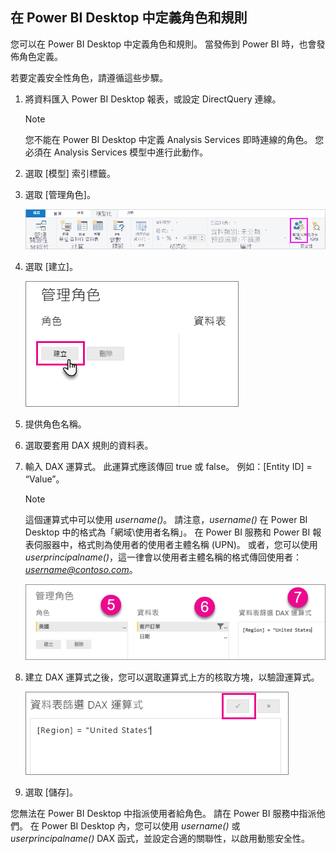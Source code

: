 ## <a name="define-roles-and-rules-in-power-bi-desktop"></a>在 Power BI Desktop 中定義角色和規則
您可以在 Power BI Desktop 中定義角色和規則。 當發佈到 Power BI 時，也會發佈角色定義。

若要定義安全性角色，請遵循這些步驟。

1. 將資料匯入 Power BI Desktop 報表，或設定 DirectQuery 連線。
   
   > [!NOTE]
   > 您不能在 Power BI Desktop 中定義 Analysis Services 即時連線的角色。 您必須在 Analysis Services 模型中進行此動作。
   > 
   > 
1. 選取 [模型] 索引標籤。
2. 選取 [管理角色]。
   
   ![](./media/rls-desktop-define-roles/powerbi-desktop-security.png)
4. 選取 [建立]。
   
   ![](./media/rls-desktop-define-roles/powerbi-desktop-security-create-role.png)
5. 提供角色名稱。 
6. 選取要套用 DAX 規則的資料表。
7. 輸入 DAX 運算式。 此運算式應該傳回 true 或 false。 例如：[Entity ID] = “Value”。
   
   > [!NOTE]
   > 這個運算式中可以使用 *username()*。 請注意，*username()* 在 Power BI Desktop 中的格式為「網域\使用者名稱」。 在 Power BI 服務和 Power BI 報表伺服器中，格式則為使用者的使用者主體名稱 (UPN)。 或者，您可以使用 *userprincipalname()*，這一律會以使用者主體名稱的格式傳回使用者：*username@contoso.com*。
   > 
   > 
   
   ![](./media/rls-desktop-define-roles/powerbi-desktop-security-create-rule.png)
8. 建立 DAX 運算式之後，您可以選取運算式上方的核取方塊，以驗證運算式。
   
   ![](./media/rls-desktop-define-roles/powerbi-desktop-security-validate-dax.png)
9. 選取 [儲存]。

您無法在 Power BI Desktop 中指派使用者給角色。 請在 Power BI 服務中指派他們。 在 Power BI Desktop 內，您可以使用 *username()* 或 *userprincipalname()* DAX 函式，並設定合適的關聯性，以啟用動態安全性。 

